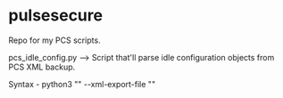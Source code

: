 # pulsesecure
Repo for my PCS scripts.

pcs_idle_config.py --> Script that'll parse idle configuration objects from PCS XML backup.

Syntax - python3 "<Script-path>" --xml-export-file "<XML-export-path>"
